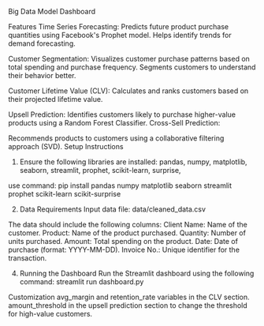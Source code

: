 Big Data Model Dashboard

Features
Time Series Forecasting:
Predicts future product purchase quantities using Facebook's Prophet model.
Helps identify trends for demand forecasting.

Customer Segmentation:
Visualizes customer purchase patterns based on total spending and purchase frequency.
Segments customers to understand their behavior better.

Customer Lifetime Value (CLV):
Calculates and ranks customers based on their projected lifetime value.

Upsell Prediction:
Identifies customers likely to purchase higher-value products using a Random Forest Classifier.
Cross-Sell Prediction:

Recommends products to customers using a collaborative filtering approach (SVD).
Setup Instructions

1. Ensure the following libraries are installed:
pandas,
numpy,
matplotlib,
seaborn,
streamlit,
prophet,
scikit-learn,
surprise,

use command:
pip install pandas numpy matplotlib seaborn streamlit prophet scikit-learn scikit-surprise

2. Data Requirements
Input data file: data/cleaned_data.csv

The data should include the following columns:
Client Name: Name of the customer.
Product: Name of the product purchased.
Quantity: Number of units purchased.
Amount: Total spending on the product.
Date: Date of purchase (format: YYYY-MM-DD).
Invoice No.: Unique identifier for the transaction.

4. Running the Dashboard
Run the Streamlit dashboard using the following command:
streamlit run dashboard.py


Customization
avg_margin and retention_rate variables in the CLV section.
amount_threshold in the upsell prediction section to change the threshold for high-value customers.
